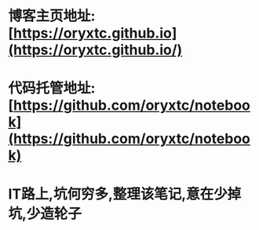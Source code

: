 # 博客主页地址:[https://oryxtc.github.io](https://oryxtc.github.io/)

# 代码托管地址:[https://github.com/oryxtc/notebook](https://github.com/oryxtc/notebook)

# IT路上,坑何穷多,整理该笔记,意在少掉坑,少造轮子